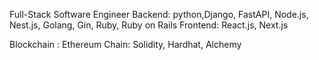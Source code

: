 Full-Stack Software Engineer 
Backend: python,Django, FastAPI,  Node.js, Nest.js, Golang, Gin, Ruby, Ruby on Rails
Frontend: React.js, Next.js

Blockchain :
Ethereum Chain: Solidity, Hardhat, Alchemy


